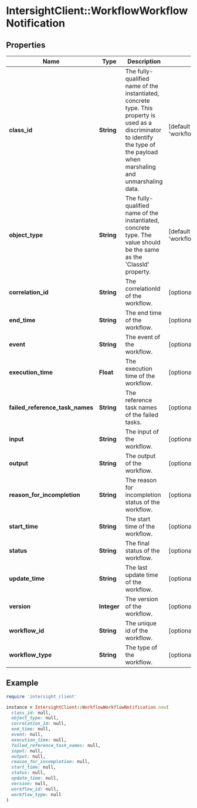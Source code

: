 # IntersightClient::WorkflowWorkflowNotification

## Properties

| Name | Type | Description | Notes |
| ---- | ---- | ----------- | ----- |
| **class_id** | **String** | The fully-qualified name of the instantiated, concrete type. This property is used as a discriminator to identify the type of the payload when marshaling and unmarshaling data. | [default to &#39;workflow.WorkflowNotification&#39;] |
| **object_type** | **String** | The fully-qualified name of the instantiated, concrete type. The value should be the same as the &#39;ClassId&#39; property. | [default to &#39;workflow.WorkflowNotification&#39;] |
| **correlation_id** | **String** | The correlationId of the workflow. | [optional] |
| **end_time** | **String** | The end time of the workflow. | [optional] |
| **event** | **String** | The event of the workflow. | [optional] |
| **execution_time** | **Float** | The execution time of the workflow. | [optional] |
| **failed_reference_task_names** | **String** | The reference task names of the failed tasks. | [optional] |
| **input** | **String** | The input of the workflow. | [optional] |
| **output** | **String** | The output of the workflow. | [optional] |
| **reason_for_incompletion** | **String** | The reason for incompletion status of the workflow. | [optional] |
| **start_time** | **String** | The start time of the workflow. | [optional] |
| **status** | **String** | The final status of the workflow. | [optional] |
| **update_time** | **String** | The last update time of the workflow. | [optional] |
| **version** | **Integer** | The version of the workflow. | [optional] |
| **workflow_id** | **String** | The unique id of the workflow. | [optional] |
| **workflow_type** | **String** | The type of the workflow. | [optional] |

## Example

```ruby
require 'intersight_client'

instance = IntersightClient::WorkflowWorkflowNotification.new(
  class_id: null,
  object_type: null,
  correlation_id: null,
  end_time: null,
  event: null,
  execution_time: null,
  failed_reference_task_names: null,
  input: null,
  output: null,
  reason_for_incompletion: null,
  start_time: null,
  status: null,
  update_time: null,
  version: null,
  workflow_id: null,
  workflow_type: null
)
```


